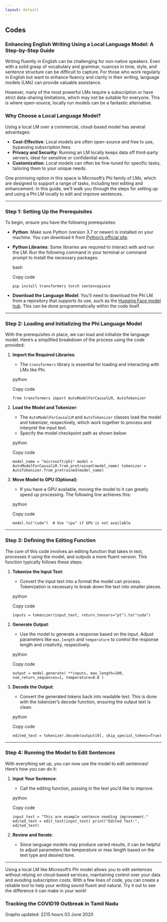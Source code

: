 ```yaml
---
layout: default
---
```




## Codes

### **Enhancing English Writing Using a Local Language Model: A Step-by-Step Guide**

Writing fluently in English can be challenging for non-native speakers. Even with a solid grasp of vocabulary and grammar, nuances in tone, style, and sentence structure can be difficult to capture. For those who work regularly in English but want to enhance fluency and clarity in their writing, language models (LMs) can provide valuable assistance.

However, many of the most powerful LMs require a subscription or have strict data-sharing limitations, which may not be suitable for everyone. This is where open-source, locally run models can be a fantastic alternative.

### **Why Choose a Local Language Model?**

Using a local LM over a commercial, cloud-based model has several advantages:

* **Cost-Effective**: Local models are often open-source and free to use, bypassing subscription fees.
* **Privacy and Security**: Running an LM locally keeps data off third-party servers, ideal for sensitive or confidential work.
* **Customization**: Local models can often be fine-tuned for specific tasks, tailoring them to your unique needs.

One promising option in this space is Microsoft’s Phi family of LMs, which are designed to support a range of tasks, including text editing and enhancement. In this guide, we’ll walk you through the steps for setting up and using a Phi LM locally to edit and improve sentences.

---

### **Step 1: Setting Up the Prerequisites**

To begin, ensure you have the following prerequisites:

* **Python**: Make sure Python (version 3.7 or newer) is installed on your machine. You can download it from [Python’s official site](https://www.python.org/downloads/).
    
* **Python Libraries**: Some libraries are required to interact with and run the LM. Run the following command in your terminal or command prompt to install the necessary packages:
    
    bash
    
    Copy code
    
    `pip install transformers torch sentencepiece` 
    
* **Download the Language Model**: You’ll need to download the Phi LM  from a repository that supports its use, such as the [Hugging Face model hub](https://huggingface.co/microsoft/Phi-3-mini-4k-instruct-gguf). This can be done programmatically within the code itself.
    

---

### **Step 2: Loading and Initializing the Phi Language Model**

With the prerequisites in place, we can load and initialize the language model. Here’s a simplified breakdown of the process using the code provided:

1.  **Import the Required Libraries**:
    
    * The `transformers` library is essential for loading and interacting with LMs like Phi.
    
    python
    
    Copy code
    
    `from transformers import AutoModelForCausalLM, AutoTokenizer` 
    
2.  **Load the Model and Tokenizer**:
    
    * The `AutoModelForCausalLM` and `AutoTokenizer` classes load the model and tokenizer, respectively, which work together to process and interpret the input text.
    * Specify the model checkpoint path as shown below:
    
    python
    
    Copy code
    
    `model_name = "microsoft/phi"
    model = AutoModelForCausalLM.from_pretrained(model_name)
    tokenizer = AutoTokenizer.from_pretrained(model_name)` 
    
3.  **Move Model to GPU (Optional)**:
    
    * If you have a GPU available, moving the model to it can greatly speed up processing. The following line achieves this:
    
    python
    
    Copy code
    
    `model.to("cuda")  # Use "cpu" if GPU is not available` 
    

---

### **Step 3: Defining the Editing Function**

The core of this code involves an editing function that takes in text, processes it using the model, and outputs a more fluent version. This function typically follows these steps:

1.  **Tokenize the Input Text**:
    
    * Convert the input text into a format the model can process. Tokenization is necessary to break down the text into smaller pieces.
    
    python
    
    Copy code
    
    `inputs = tokenizer(input_text, return_tensors="pt").to("cuda")` 
    
2.  **Generate Output**:
    
    * Use the model to generate a response based on the input. Adjust parameters like `max_length` and `temperature` to control the response length and creativity, respectively.
    
    python
    
    Copy code
    
    `output = model.generate(
        **inputs,
        max_length=100,
        num_return_sequences=1,
        temperature=0.8
    )` 
    
3.  **Decode the Output**:
    
    * Convert the generated tokens back into readable text. This is done with the tokenizer’s decode function, ensuring the output text is clean.
    
    python
    
    Copy code
    
    `edited_text = tokenizer.decode(output[0], skip_special_tokens=True)` 
    

---

### **Step 4: Running the Model to Edit Sentences**

With everything set up, you can now use the model to edit sentences! Here’s how you can do it:

1.  **Input Your Sentence**:
    
    * Call the editing function, passing in the text you’d like to improve.
    
    python
    
    Copy code
    
    `input_text = "This are example sentence needing improvement."
    edited_text = edit_text(input_text)
    print("Edited Text:", edited_text)` 
    
2.  **Review and Iterate**:
    
    * Since language models may produce varied results, it can be helpful to adjust parameters like temperature or max length based on the text type and desired tone.



---

Using a local LM like Microsoft’s Phi model allows you to edit sentences without relying on cloud-based services, maintaining control over your data and avoiding subscription costs. With a few lines of code, you can create a reliable tool to help your writing sound fluent and natural. Try it out to see the difference it can make in your work!
### Tracking the COVID19 Outbreak in Tamil Nadu

Graphs updated: 2215 hours 03 June 2020 

<head>
<script type="text/javascript" src="https://cdn.bokeh.org/bokeh/release/bokeh-2.0.1.min.js" integrity="sha384-JpP8FXbgAZLkfur7LiK3j9AGBhHNIvF742meBJrjO2ShJDhCG2I1uVvW+0DUtrmc" crossorigin="anonymous"></script>
<script type="text/javascript">
            Bokeh.set_log_level("info");
</script>
</head>
<body>
<div class="bk-root" id="d8a161ae-1ed5-43bf-87f5-e382d476e3f3" data-root-id="1086"></div>
 <script type="application/json" id="1233">
          {"966c7ea0-3f61-4320-98ee-e5e25b79a286":{"roots":{"references":[{"attributes":{"axis":{"id":"1014"},"ticker":null},"id":"1016","type":"Grid"},{"attributes":{"text":"Day 0 (first detected case): 07 March 2020","x":1,"y":1071},"id":"1044","type":"Label"},{"attributes":{},"id":"1050","type":"DataRange1d"},{"attributes":{"axis_label":"No. of Cases","axis_label_text_font":"times","axis_label_text_font_size":"15pt","axis_label_text_font_style":"normal","formatter":{"id":"1089"},"major_label_text_font_size":"10pt","ticker":{"id":"1018"}},"id":"1017","type":"LinearAxis"},{"attributes":{},"id":"1092","type":"BasicTickFormatter"},{"attributes":{"bottom_units":"screen","fill_alpha":0.5,"fill_color":"lightgrey","left_units":"screen","level":"overlay","line_alpha":1.0,"line_color":"black","line_dash":[4,4],"line_width":2,"render_mode":"css","right_units":"screen","top_units":"screen"},"id":"1069","type":"BoxAnnotation"},{"attributes":{},"id":"1018","type":"BasicTicker"},{"attributes":{"axis":{"id":"1017"},"dimension":1,"ticker":null},"id":"1020","type":"Grid"},{"attributes":{"overlay":{"id":"1027"}},"id":"1023","type":"BoxZoomTool"},{"attributes":{"text":"Number of daily positive cases","text_font_size":{"value":"15pt"}},"id":"1046","type":"Title"},{"attributes":{},"id":"1026","type":"HelpTool"},{"attributes":{},"id":"1021","type":"PanTool"},{"attributes":{},"id":"1022","type":"WheelZoomTool"},{"attributes":{},"id":"1024","type":"SaveTool"},{"attributes":{},"id":"1025","type":"ResetTool"},{"attributes":{"below":[{"id":"1056"}],"center":[{"id":"1058"},{"id":"1062"},{"id":"1044"}],"left":[{"id":"1059"}],"plot_height":350,"plot_width":700,"renderers":[{"id":"1080"}],"title":{"id":"1046"},"toolbar":{"id":"1070"},"x_range":{"id":"1048"},"x_scale":{"id":"1052"},"y_range":{"id":"1050"},"y_scale":{"id":"1054"}},"id":"1045","subtype":"Figure","type":"Plot"},{"attributes":{"callback":null,"tooltips":[["DATE","@x"],["No. of cases","@pos_counts"]]},"id":"1042","type":"HoverTool"},{"attributes":{"axis_label":"Day","axis_label_text_font":"times","axis_label_text_font_size":"15pt","axis_label_text_font_style":"normal","formatter":{"id":"1094"},"major_label_orientation":1.5707963267948966,"major_label_text_font_size":"10pt","ticker":{"id":"1082"}},"id":"1056","type":"CategoricalAxis"},{"attributes":{"interval":2},"id":"1082","type":"SingleIntervalTicker"},{"attributes":{"factors":["07-Mar","08-Mar","09-Mar","10-Mar","11-Mar","12-Mar","13-Mar","14-Mar","15-Mar","16-Mar","17-Mar","18-Mar","19-Mar","20-Mar","21-Mar","22-Mar","23-Mar","24-Mar","25-Mar","26-Mar","27-Mar","28-Mar","29-Mar","30-Mar","31-Mar","01-Apr","02-Apr","03-Apr","04-Apr","05-Apr","06-Apr","07-Apr","08-Apr","09-Apr","10-Apr","11-Apr","12-Apr","13-Apr","14-Apr","15-Apr","16-Apr","17-Apr","18-Apr","19-Apr","20-Apr","21-Apr","22-Apr","23-Apr","24-Apr","25-Apr","26-Apr","27-Apr","28-Apr","29-Apr","30-Apr","01-May","02-May","03-May","04-May","05-May","06-May","07-May","08-May","09-May","10-May","11-May","12-May","13-May","14-May","15-May","16-May","17-May","18-May","19-May","20-May","21-May","22-May","23-May","24-May","25-May","26-May","27-May","28-May","29-May","30-May","31-May","01-Jun","02-Jun"]},"id":"1048","type":"FactorRange"},{"attributes":{"active_drag":"auto","active_inspect":"auto","active_multi":null,"active_scroll":"auto","active_tap":"auto","tools":[{"id":"1063"},{"id":"1064"},{"id":"1065"},{"id":"1066"},{"id":"1067"},{"id":"1068"},{"id":"1084"}]},"id":"1070","type":"Toolbar"},{"attributes":{},"id":"1063","type":"PanTool"},{"attributes":{"data_source":{"id":"1001"},"glyph":{"id":"1036"},"hover_glyph":null,"muted_glyph":null,"nonselection_glyph":{"id":"1037"},"selection_glyph":null,"view":{"id":"1039"}},"id":"1038","type":"GlyphRenderer"},{"attributes":{"data_source":{"id":"1001"},"glyph":{"id":"1078"},"hover_glyph":null,"muted_glyph":null,"nonselection_glyph":{"id":"1079"},"selection_glyph":null,"view":{"id":"1081"}},"id":"1080","type":"GlyphRenderer"},{"attributes":{"fill_color":{"value":"#1f77b4"},"line_color":{"value":"#1f77b4"},"top":{"field":"daily_counts"},"width":{"value":0.9},"x":{"field":"x"}},"id":"1078","type":"VBar"},{"attributes":{"source":{"id":"1001"}},"id":"1039","type":"CDSView"},{"attributes":{},"id":"1096","type":"Selection"},{"attributes":{"fill_alpha":{"value":0.1},"fill_color":{"value":"#1f77b4"},"line_alpha":{"value":0.1},"line_color":{"value":"#1f77b4"},"top":{"field":"daily_counts"},"width":{"value":0.9},"x":{"field":"x"}},"id":"1079","type":"VBar"},{"attributes":{},"id":"1097","type":"UnionRenderers"},{"attributes":{"bottom_units":"screen","fill_alpha":0.5,"fill_color":"lightgrey","left_units":"screen","level":"overlay","line_alpha":1.0,"line_color":"black","line_dash":[4,4],"line_width":2,"render_mode":"css","right_units":"screen","top_units":"screen"},"id":"1027","type":"BoxAnnotation"},{"attributes":{"source":{"id":"1001"}},"id":"1081","type":"CDSView"},{"attributes":{"callback":null,"tooltips":[["DATE","@x"],["No. of cases","@daily_counts"]]},"id":"1084","type":"HoverTool"},{"attributes":{"active_drag":"auto","active_inspect":"auto","active_multi":null,"active_scroll":"auto","active_tap":"auto","tools":[{"id":"1021"},{"id":"1022"},{"id":"1023"},{"id":"1024"},{"id":"1025"},{"id":"1026"},{"id":"1042"}]},"id":"1028","type":"Toolbar"},{"attributes":{"data":{"daily_counts":["1","0","0","0","0","0","0","0","0","0","0","1","1","0","3","1","2","6","8","6","9","4","8","17","57","110","75","102","74","86","50","69","48","96","77","58","106","98","31","38","25","56","49","105","43","76","33","54","72","66","64","52","121","104","161","203","231","266","527","508","771","580","600","526","669","798","716","509","447","434","477","639","536","688","743","776","786","759","765","805","646","817","827","874","938","1149","1162","1091"],"pos_counts":["1","1","1","1","1","1","1","1","1","1","1","2","3","3","6","7","9","15","23","29","38","42","50","67","124","234","309","411","485","571","621","690","738","834","911","969","1075","1173","1204","1242","1267","1323","1372","1477","1520","1596","1629","1683","1755","1821","1885","1937","2058","2162","2323","2526","2757","3023","3550","4058","4829","5409","6009","6535","7204","8002","8718","9227","9674","10108","10585","11224","11760","12448","13191","13967","14753","15512","16277","17082","17728","18545","19372","20246","21184","22333","23495","24586"],"x":["07-Mar","08-Mar","09-Mar","10-Mar","11-Mar","12-Mar","13-Mar","14-Mar","15-Mar","16-Mar","17-Mar","18-Mar","19-Mar","20-Mar","21-Mar","22-Mar","23-Mar","24-Mar","25-Mar","26-Mar","27-Mar","28-Mar","29-Mar","30-Mar","31-Mar","01-Apr","02-Apr","03-Apr","04-Apr","05-Apr","06-Apr","07-Apr","08-Apr","09-Apr","10-Apr","11-Apr","12-Apr","13-Apr","14-Apr","15-Apr","16-Apr","17-Apr","18-Apr","19-Apr","20-Apr","21-Apr","22-Apr","23-Apr","24-Apr","25-Apr","26-Apr","27-Apr","28-Apr","29-Apr","30-Apr","01-May","02-May","03-May","04-May","05-May","06-May","07-May","08-May","09-May","10-May","11-May","12-May","13-May","14-May","15-May","16-May","17-May","18-May","19-May","20-May","21-May","22-May","23-May","24-May","25-May","26-May","27-May","28-May","29-May","30-May","31-May","01-Jun","02-Jun"]},"selected":{"id":"1096"},"selection_policy":{"id":"1097"}},"id":"1001","type":"ColumnDataSource"},{"attributes":{"axis":{"id":"1056"},"ticker":null},"id":"1058","type":"Grid"},{"attributes":{},"id":"1089","type":"BasicTickFormatter"},{"attributes":{"children":[{"id":"1004"},{"id":"1045"}]},"id":"1086","type":"Column"},{"attributes":{},"id":"1052","type":"CategoricalScale"},{"attributes":{"axis_label":"No. of Cases","axis_label_text_font":"times","axis_label_text_font_size":"15pt","axis_label_text_font_style":"normal","formatter":{"id":"1092"},"major_label_text_font_size":"10pt","ticker":{"id":"1060"}},"id":"1059","type":"LinearAxis"},{"attributes":{},"id":"1054","type":"LinearScale"},{"attributes":{},"id":"1060","type":"BasicTicker"},{"attributes":{"axis":{"id":"1059"},"dimension":1,"ticker":null},"id":"1062","type":"Grid"},{"attributes":{},"id":"1091","type":"CategoricalTickFormatter"},{"attributes":{},"id":"1064","type":"WheelZoomTool"},{"attributes":{},"id":"1068","type":"HelpTool"},{"attributes":{"overlay":{"id":"1069"}},"id":"1065","type":"BoxZoomTool"},{"attributes":{},"id":"1066","type":"SaveTool"},{"attributes":{"text":"Day 0 (first detected case): 07 March 2020","x":1,"y":23986},"id":"1002","type":"Label"},{"attributes":{"below":[{"id":"1014"}],"center":[{"id":"1016"},{"id":"1020"},{"id":"1002"}],"left":[{"id":"1017"}],"plot_height":350,"plot_width":700,"renderers":[{"id":"1038"}],"title":{"id":"1005"},"toolbar":{"id":"1028"},"x_range":{"id":"1003"},"x_scale":{"id":"1010"},"y_range":{"id":"1008"},"y_scale":{"id":"1012"}},"id":"1004","subtype":"Figure","type":"Plot"},{"attributes":{},"id":"1067","type":"ResetTool"},{"attributes":{"factors":["07-Mar","08-Mar","09-Mar","10-Mar","11-Mar","12-Mar","13-Mar","14-Mar","15-Mar","16-Mar","17-Mar","18-Mar","19-Mar","20-Mar","21-Mar","22-Mar","23-Mar","24-Mar","25-Mar","26-Mar","27-Mar","28-Mar","29-Mar","30-Mar","31-Mar","01-Apr","02-Apr","03-Apr","04-Apr","05-Apr","06-Apr","07-Apr","08-Apr","09-Apr","10-Apr","11-Apr","12-Apr","13-Apr","14-Apr","15-Apr","16-Apr","17-Apr","18-Apr","19-Apr","20-Apr","21-Apr","22-Apr","23-Apr","24-Apr","25-Apr","26-Apr","27-Apr","28-Apr","29-Apr","30-Apr","01-May","02-May","03-May","04-May","05-May","06-May","07-May","08-May","09-May","10-May","11-May","12-May","13-May","14-May","15-May","16-May","17-May","18-May","19-May","20-May","21-May","22-May","23-May","24-May","25-May","26-May","27-May","28-May","29-May","30-May","31-May","01-Jun","02-Jun"]},"id":"1003","type":"FactorRange"},{"attributes":{"text":"Number of positive cases (Cumulative)","text_font_size":{"value":"15pt"}},"id":"1005","type":"Title"},{"attributes":{},"id":"1094","type":"CategoricalTickFormatter"},{"attributes":{"interval":2},"id":"1040","type":"SingleIntervalTicker"},{"attributes":{"fill_color":{"value":"#1f77b4"},"line_color":{"value":"#1f77b4"},"top":{"field":"pos_counts"},"width":{"value":0.9},"x":{"field":"x"}},"id":"1036","type":"VBar"},{"attributes":{"axis_label":"Day","axis_label_text_font":"times","axis_label_text_font_size":"15pt","axis_label_text_font_style":"normal","formatter":{"id":"1091"},"major_label_orientation":1.5707963267948966,"major_label_text_font_size":"10pt","ticker":{"id":"1040"}},"id":"1014","type":"CategoricalAxis"},{"attributes":{"fill_alpha":{"value":0.1},"fill_color":{"value":"#1f77b4"},"line_alpha":{"value":0.1},"line_color":{"value":"#1f77b4"},"top":{"field":"pos_counts"},"width":{"value":0.9},"x":{"field":"x"}},"id":"1037","type":"VBar"},{"attributes":{},"id":"1010","type":"CategoricalScale"},{"attributes":{},"id":"1012","type":"LinearScale"},{"attributes":{},"id":"1008","type":"DataRange1d"}],"root_ids":["1086"]},"title":"Bokeh Application","version":"2.0.1"}}
        </script>
        <script type="text/javascript">
          (function() {
            var fn = function() {
              Bokeh.safely(function() {
                (function(root) {
                  function embed_document(root) {
                    
                  var docs_json = document.getElementById('1233').textContent;
                  var render_items = [{"docid":"966c7ea0-3f61-4320-98ee-e5e25b79a286","root_ids":["1086"],"roots":{"1086":"d8a161ae-1ed5-43bf-87f5-e382d476e3f3"}}];
                  root.Bokeh.embed.embed_items(docs_json, render_items);
                
                  }
                  if (root.Bokeh !== undefined) {
                    embed_document(root);
                  } else {
                    var attempts = 0;
                    var timer = setInterval(function(root) {
                      if (root.Bokeh !== undefined) {
                        clearInterval(timer);
                        embed_document(root);
                      } else {
                        attempts++;
                        if (attempts > 100) {
                          clearInterval(timer);
                          console.log("Bokeh: ERROR: Unable to run BokehJS code because BokehJS library is missing");
                        }
                      }
                    }, 10, root)
                  }
                })(window);
              });
            };
            if (document.readyState != "loading") fn();
            else document.addEventListener("DOMContentLoaded", fn);
          })();
        </script>
    
  </body>
<hr>
<head>
 <meta charset="utf-8">
      <title>Bokeh Plot</title>
 <script type="text/javascript" src="https://cdn.bokeh.org/bokeh/release/bokeh-2.0.1.min.js" integrity="sha384-JpP8FXbgAZLkfur7LiK3j9AGBhHNIvF742meBJrjO2ShJDhCG2I1uVvW+0DUtrmc" crossorigin="anonymous"></script>
        <script type="text/javascript">
            Bokeh.set_log_level("info");
        </script>
 </head>
 <body>
 <div class="bk-root" id="af405316-c655-4b89-8170-d6ded7c958b8" data-root-id="1002"></div>
  <script type="application/json" id="1239">
          {"a20949d5-e5ca-4ed5-b8c5-f89b50ec8a4f":{"roots":{"references":[{"attributes":{"axis_label":"No. of Samples (in thousands)","axis_label_text_font":"times","axis_label_text_font_size":"15pt","axis_label_text_font_style":"normal","formatter":{"id":"1042"},"major_label_text_font_size":"10pt","ticker":{"id":"1017"}},"id":"1016","type":"LinearAxis"},{"attributes":{},"id":"1017","type":"BasicTicker"},{"attributes":{"label":{"value":"Processed samples"},"renderers":[{"id":"1038"}]},"id":"1047","type":"LegendItem"},{"attributes":{"axis":{"id":"1016"},"dimension":1,"ticker":null,"visible":false},"id":"1019","type":"Grid"},{"attributes":{"overlay":{"id":"1026"}},"id":"1022","type":"BoxZoomTool"},{"attributes":{"data":{"x":["07-Mar","08-Mar","09-Mar","10-Mar","11-Mar","12-Mar","13-Mar","14-Mar","15-Mar","16-Mar","17-Mar","18-Mar","19-Mar","20-Mar","21-Mar","22-Mar","23-Mar","24-Mar","25-Mar","26-Mar","27-Mar","28-Mar","29-Mar","30-Mar","31-Mar","01-Apr","02-Apr","03-Apr","04-Apr","05-Apr","06-Apr","07-Apr","08-Apr","09-Apr","10-Apr","11-Apr","12-Apr","13-Apr","14-Apr","15-Apr","16-Apr","17-Apr","18-Apr","19-Apr","20-Apr","21-Apr","22-Apr","23-Apr","24-Apr","25-Apr","26-Apr","27-Apr","28-Apr","29-Apr","30-Apr","01-May","02-May","03-May","04-May","05-May","06-May","07-May","08-May","09-May","10-May","11-May","12-May","13-May","14-May","15-May","16-May","17-May","18-May","19-May","20-May","21-May","22-May","23-May","24-May","25-May","26-May","27-May","28-May","29-May","30-May","31-May","01-Jun","02-Jun"],"y":["nan","nan","1.69","1.43","1.35","1.35","1.3","1.27","1.16","1.04","0.72","0.85","1.28","0.98","1.74","1.95","1.76","2.41","2.95","3.01","3.18","2.93","2.97","3.49","5.27","8.58","10.77","12.84","12.63","13.36","13.16","13.52","13.11","12.53","11.76","11.08","11.38","10.1","8.34","7.55","6.33","5.76","4.8","4.43","3.84","3.53","3.19","2.88","2.73","2.56","2.39","2.28","2.25","2.18","2.13","2.14","2.14","2.17","2.33","2.46","2.72","2.83","2.92","2.99","3.11","3.3","3.43","3.45","3.46","3.49","3.54","3.56","3.65","3.76","3.84","3.93","4.02","4.09","4.17","4.25","4.30","4.39","4.46","4.55","4.64","4.77","4.90","5.02"]},"selected":{"id":"1078"},"selection_policy":{"id":"1077"}},"id":"1050","type":"ColumnDataSource"},{"attributes":{"data_source":{"id":"1050"},"glyph":{"id":"1051"},"hover_glyph":null,"muted_glyph":null,"nonselection_glyph":{"id":"1052"},"selection_glyph":null,"view":{"id":"1054"},"y_range_name":"foo"},"id":"1053","type":"GlyphRenderer"},{"attributes":{},"id":"1025","type":"HelpTool"},{"attributes":{"callback":null,"tooltips":[["DATE","@x"],["Value","@y"]]},"id":"1048","type":"HoverTool"},{"attributes":{},"id":"1020","type":"PanTool"},{"attributes":{},"id":"1021","type":"WheelZoomTool"},{"attributes":{"line_alpha":0.75,"line_color":"red","line_width":3.5,"x":{"field":"x"},"y":{"field":"y"}},"id":"1051","type":"Line"},{"attributes":{"source":{"id":"1050"}},"id":"1054","type":"CDSView"},{"attributes":{},"id":"1023","type":"SaveTool"},{"attributes":{"line_alpha":0.1,"line_color":"red","line_width":3.5,"x":{"field":"x"},"y":{"field":"y"}},"id":"1052","type":"Line"},{"attributes":{},"id":"1024","type":"ResetTool"},{"attributes":{"label":{"value":"% total positive cases"},"renderers":[{"id":"1053"}]},"id":"1063","type":"LegendItem"},{"attributes":{},"id":"1094","type":"UnionRenderers"},{"attributes":{},"id":"1095","type":"Selection"},{"attributes":{"text":"Day 0 (first detected case): 07 March 2020","x":1,"y":450.215},"id":"1001","type":"Label"},{"attributes":{"line_alpha":0.1,"line_color":"green","line_width":3.5,"x":{"field":"x"},"y":{"field":"y"}},"id":"1037","type":"Line"},{"attributes":{"items":[{"id":"1047"},{"id":"1063"},{"id":"1079"}],"location":[1,140.21499999999997]},"id":"1046","type":"Legend"},{"attributes":{},"id":"1061","type":"UnionRenderers"},{"attributes":{"bottom_units":"screen","fill_alpha":0.5,"fill_color":"lightgrey","left_units":"screen","level":"overlay","line_alpha":1.0,"line_color":"black","line_dash":[4,4],"line_width":2,"render_mode":"css","right_units":"screen","top_units":"screen"},"id":"1026","type":"BoxAnnotation"},{"attributes":{},"id":"1062","type":"Selection"},{"attributes":{"line_alpha":0.75,"line_color":"blue","line_width":3.5,"x":{"field":"x"},"y":{"field":"y"}},"id":"1065","type":"Line"},{"attributes":{"data":{"x":["07-Mar","08-Mar","09-Mar","10-Mar","11-Mar","12-Mar","13-Mar","14-Mar","15-Mar","16-Mar","17-Mar","18-Mar","19-Mar","20-Mar","21-Mar","22-Mar","23-Mar","24-Mar","25-Mar","26-Mar","27-Mar","28-Mar","29-Mar","30-Mar","31-Mar","01-Apr","02-Apr","03-Apr","04-Apr","05-Apr","06-Apr","07-Apr","08-Apr","09-Apr","10-Apr","11-Apr","12-Apr","13-Apr","14-Apr","15-Apr","16-Apr","17-Apr","18-Apr","19-Apr","20-Apr","21-Apr","22-Apr","23-Apr","24-Apr","25-Apr","26-Apr","27-Apr","28-Apr","29-Apr","30-Apr","01-May","02-May","03-May","04-May","05-May","06-May","07-May","08-May","09-May","10-May","11-May","12-May","13-May","14-May","15-May","16-May","17-May","18-May","19-May","20-May","21-May","22-May","23-May","24-May","25-May","26-May","27-May","28-May","29-May","30-May","31-May","01-Jun","02-Jun"],"y":["nan","nan","1.69","1.43","1.35","1.35","1.3","1.27","1.16","1.04","0.72","0.85","0.85","0.65","1.45","1.67","1.56","2.25","2.69","2.81","3.01","2.72","2.79","3.13","4.97","8.33","10.5","12.59","12.34","13.06","12.86","13.01","12.59","12","11.07","10.46","10.73","9.48","7.67","6.73","5.34","4.45","3.46","3.14","2.63","2.08","1.85","1.55","1.34","1.17","1.06","0.95","0.98","0.93","0.95","1","1.07","1.16","1.38","1.54","1.84","2","2.12","2.13","2.24","2.43","2.56","2.61","2.64","2.56","2.33","2.21","2.26","2.25","2.1","2.14","2.05","2.09","2.01","2.05","2.00","2.01","2.00","1.97","1.98","2.01","2.11","2.18"]},"selected":{"id":"1095"},"selection_policy":{"id":"1094"}},"id":"1064","type":"ColumnDataSource"},{"attributes":{"data_source":{"id":"1064"},"glyph":{"id":"1065"},"hover_glyph":null,"muted_glyph":null,"nonselection_glyph":{"id":"1066"},"selection_glyph":null,"view":{"id":"1068"},"y_range_name":"foo"},"id":"1067","type":"GlyphRenderer"},{"attributes":{"source":{"id":"1064"}},"id":"1068","type":"CDSView"},{"attributes":{"line_alpha":0.1,"line_color":"blue","line_width":3.5,"x":{"field":"x"},"y":{"field":"y"}},"id":"1066","type":"Line"},{"attributes":{"label":{"value":"% active positive cases"},"renderers":[{"id":"1067"}]},"id":"1079","type":"LegendItem"},{"attributes":{"active_drag":"auto","active_inspect":"auto","active_multi":null,"active_scroll":"auto","active_tap":"auto","tools":[{"id":"1020"},{"id":"1021"},{"id":"1022"},{"id":"1023"},{"id":"1024"},{"id":"1025"},{"id":"1048"}]},"id":"1027","type":"Toolbar"},{"attributes":{"source":{"id":"1035"}},"id":"1039","type":"CDSView"},{"attributes":{},"id":"1042","type":"BasicTickFormatter"},{"attributes":{},"id":"1077","type":"UnionRenderers"},{"attributes":{"line_alpha":0.75,"line_color":"green","line_width":3.5,"x":{"field":"x"},"y":{"field":"y"}},"id":"1036","type":"Line"},{"attributes":{},"id":"1078","type":"Selection"},{"attributes":{"data":{"x":["07-Mar","08-Mar","09-Mar","10-Mar","11-Mar","12-Mar","13-Mar","14-Mar","15-Mar","16-Mar","17-Mar","18-Mar","19-Mar","20-Mar","21-Mar","22-Mar","23-Mar","24-Mar","25-Mar","26-Mar","27-Mar","28-Mar","29-Mar","30-Mar","31-Mar","01-Apr","02-Apr","03-Apr","04-Apr","05-Apr","06-Apr","07-Apr","08-Apr","09-Apr","10-Apr","11-Apr","12-Apr","13-Apr","14-Apr","15-Apr","16-Apr","17-Apr","18-Apr","19-Apr","20-Apr","21-Apr","22-Apr","23-Apr","24-Apr","25-Apr","26-Apr","27-Apr","28-Apr","29-Apr","30-Apr","01-May","02-May","03-May","04-May","05-May","06-May","07-May","08-May","09-May","10-May","11-May","12-May","13-May","14-May","15-May","16-May","17-May","18-May","19-May","20-May","21-May","22-May","23-May","24-May","25-May","26-May","27-May","28-May","29-May","30-May","31-May","01-Jun","02-Jun"],"y":["nan","nan","0.059","0.07","0.074","0.074","0.077","0.079","0.086","0.096","0.139","0.234","0.235","0.306","0.345","0.359","0.512","0.623","0.78","0.962","1.195","1.435","1.682","1.92","2.354","2.726","2.868","3.2","3.841","4.273","4.72","5.104","5.631","6.658","7.749","8.748","9.448","11.61","14.438","16.452","20.01","22.951","28.564","33.33","39.602","45.178","51.135","58.519","64.351","71.211","79.018","84.958","91.281","99.14","109.054","118.098","129.097","139.152","152.627","164.751","177.601","191.378","205.495","218.847","231.692","242.617","254.335","267.768","279.266","289.955","298.645","315.026","321.973","331.465","343.227","355.226","367.436","379.199","390.604","402.074","411.801","422.368","434.06","444.558","456.667","468.593","479.61","490.215"]},"selected":{"id":"1062"},"selection_policy":{"id":"1061"}},"id":"1035","type":"ColumnDataSource"},{"attributes":{},"id":"1044","type":"CategoricalTickFormatter"},{"attributes":{"interval":2},"id":"1081","type":"SingleIntervalTicker"},{"attributes":{"axis_label":"%","axis_label_text_font":"times","axis_label_text_font_size":"15pt","axis_label_text_font_style":"normal","formatter":{"id":"1085"},"major_label_text_font_size":"10pt","ticker":{"id":"1084"},"y_range_name":"foo"},"id":"1080","type":"LinearAxis"},{"attributes":{"below":[{"id":"1013"}],"center":[{"id":"1015"},{"id":"1019"},{"id":"1046"},{"id":"1001"}],"extra_y_ranges":{"foo":{"id":"1034"}},"left":[{"id":"1016"}],"plot_height":350,"plot_width":700,"renderers":[{"id":"1038"},{"id":"1053"},{"id":"1067"}],"right":[{"id":"1080"}],"title":{"id":"1003"},"toolbar":{"id":"1027"},"x_range":{"id":"1005"},"x_scale":{"id":"1009"},"y_range":{"id":"1007"},"y_scale":{"id":"1011"}},"id":"1002","subtype":"Figure","type":"Plot"},{"attributes":{},"id":"1009","type":"CategoricalScale"},{"attributes":{"text":"Samples processed and percentage of positive samples","text_font_size":{"value":"15pt"}},"id":"1003","type":"Title"},{"attributes":{"end":15},"id":"1034","type":"Range1d"},{"attributes":{"data_source":{"id":"1035"},"glyph":{"id":"1036"},"hover_glyph":null,"muted_glyph":null,"nonselection_glyph":{"id":"1037"},"selection_glyph":null,"view":{"id":"1039"}},"id":"1038","type":"GlyphRenderer"},{"attributes":{},"id":"1084","type":"BasicTicker"},{"attributes":{"factors":["07-Mar","08-Mar","09-Mar","10-Mar","11-Mar","12-Mar","13-Mar","14-Mar","15-Mar","16-Mar","17-Mar","18-Mar","19-Mar","20-Mar","21-Mar","22-Mar","23-Mar","24-Mar","25-Mar","26-Mar","27-Mar","28-Mar","29-Mar","30-Mar","31-Mar","01-Apr","02-Apr","03-Apr","04-Apr","05-Apr","06-Apr","07-Apr","08-Apr","09-Apr","10-Apr","11-Apr","12-Apr","13-Apr","14-Apr","15-Apr","16-Apr","17-Apr","18-Apr","19-Apr","20-Apr","21-Apr","22-Apr","23-Apr","24-Apr","25-Apr","26-Apr","27-Apr","28-Apr","29-Apr","30-Apr","01-May","02-May","03-May","04-May","05-May","06-May","07-May","08-May","09-May","10-May","11-May","12-May","13-May","14-May","15-May","16-May","17-May","18-May","19-May","20-May","21-May","22-May","23-May","24-May","25-May","26-May","27-May","28-May","29-May","30-May","31-May","01-Jun","02-Jun"]},"id":"1005","type":"FactorRange"},{"attributes":{},"id":"1085","type":"BasicTickFormatter"},{"attributes":{},"id":"1011","type":"LinearScale"},{"attributes":{"axis":{"id":"1013"},"ticker":null},"id":"1015","type":"Grid"},{"attributes":{"end":495.215},"id":"1007","type":"Range1d"},{"attributes":{"axis_label":"Day","axis_label_text_font":"times","axis_label_text_font_size":"15pt","axis_label_text_font_style":"normal","formatter":{"id":"1044"},"major_label_orientation":1.5707963267948966,"major_label_text_font_size":"10pt","ticker":{"id":"1081"}},"id":"1013","type":"CategoricalAxis"}],"root_ids":["1002"]},"title":"Bokeh Application","version":"2.0.1"}}
        </script>
        <script type="text/javascript">
          (function() {
            var fn = function() {
              Bokeh.safely(function() {
                (function(root) {
                  function embed_document(root) {
                    
                  var docs_json = document.getElementById('1239').textContent;
                  var render_items = [{"docid":"a20949d5-e5ca-4ed5-b8c5-f89b50ec8a4f","root_ids":["1002"],"roots":{"1002":"af405316-c655-4b89-8170-d6ded7c958b8"}}];
                  root.Bokeh.embed.embed_items(docs_json, render_items);
                
                  }
                  if (root.Bokeh !== undefined) {
                    embed_document(root);
                  } else {
                    var attempts = 0;
                    var timer = setInterval(function(root) {
                      if (root.Bokeh !== undefined) {
                        clearInterval(timer);
                        embed_document(root);
                      } else {
                        attempts++;
                        if (attempts > 100) {
                          clearInterval(timer);
                          console.log("Bokeh: ERROR: Unable to run BokehJS code because BokehJS library is missing");
                        }
                      }
                    }, 10, root)
                  }
                })(window);
              });
            };
            if (document.readyState != "loading") fn();
            else document.addEventListener("DOMContentLoaded", fn);
          })();
        </script>
    
  </body>
<hr>
 <head> 
      <meta charset="utf-8">
      <title>Bokeh Plot</title>
      <script type="text/javascript" src="https://cdn.bokeh.org/bokeh/release/bokeh-2.0.1.min.js" integrity="sha384-JpP8FXbgAZLkfur7LiK3j9AGBhHNIvF742meBJrjO2ShJDhCG2I1uVvW+0DUtrmc" crossorigin="anonymous"></script>
        <script type="text/javascript">
            Bokeh.set_log_level("info");
        </script>
 </head>
 <body>
  <div class="bk-root" id="4d66c5e5-d30b-45cf-9921-430aac3a3dea" data-root-id="1003"></div>
  <script type="application/json" id="1193">
          {"41fd2329-0e7a-453e-a6bc-bc40b3b2f7db":{"roots":{"references":[{"attributes":{"line_alpha":0.1,"line_color":"red","line_width":3.5,"x":{"field":"x"},"y":{"field":"y"}},"id":"1043","type":"Line"},{"attributes":{"axis":{"id":"1014"},"ticker":null},"id":"1016","type":"Grid"},{"attributes":{"axis_label":"Count","axis_label_text_font":"times","axis_label_text_font_size":"15pt","axis_label_text_font_style":"normal","formatter":{"id":"1050"},"major_label_text_font_size":"10pt","ticker":{"id":"1018"}},"id":"1017","type":"LinearAxis"},{"attributes":{},"id":"1018","type":"BasicTicker"},{"attributes":{"axis":{"id":"1017"},"dimension":1,"ticker":null},"id":"1020","type":"Grid"},{"attributes":{"overlay":{"id":"1027"}},"id":"1023","type":"BoxZoomTool"},{"attributes":{},"id":"1026","type":"HelpTool"},{"attributes":{},"id":"1021","type":"PanTool"},{"attributes":{},"id":"1051","type":"UnionRenderers"},{"attributes":{},"id":"1022","type":"WheelZoomTool"},{"attributes":{},"id":"1052","type":"Selection"},{"attributes":{},"id":"1024","type":"SaveTool"},{"attributes":{},"id":"1025","type":"ResetTool"},{"attributes":{"line_alpha":0.75,"line_color":"red","line_width":3.5,"x":{"field":"x"},"y":{"field":"y"}},"id":"1042","type":"Line"},{"attributes":{"source":{"id":"1041"}},"id":"1045","type":"CDSView"},{"attributes":{"items":[{"id":"1055"}],"location":[1,212.0]},"id":"1054","type":"Legend"},{"attributes":{"data_source":{"id":"1001"},"glyph":{"id":"1037"},"hover_glyph":null,"muted_glyph":null,"nonselection_glyph":{"id":"1038"},"selection_glyph":null,"view":{"id":"1040"}},"id":"1039","type":"GlyphRenderer"},{"attributes":{"data":{"x":["07-Mar","08-Mar","09-Mar","10-Mar","11-Mar","12-Mar","13-Mar","14-Mar","15-Mar","16-Mar","17-Mar","18-Mar","19-Mar","20-Mar","21-Mar","22-Mar","23-Mar","24-Mar","25-Mar","26-Mar","27-Mar","28-Mar","29-Mar","30-Mar","31-Mar","01-Apr","02-Apr","03-Apr","04-Apr","05-Apr","06-Apr","07-Apr","08-Apr","09-Apr","10-Apr","11-Apr","12-Apr","13-Apr","14-Apr","15-Apr","16-Apr","17-Apr","18-Apr","19-Apr","20-Apr","21-Apr","22-Apr","23-Apr","24-Apr","25-Apr","26-Apr","27-Apr","28-Apr","29-Apr","30-Apr","01-May","02-May","03-May","04-May","05-May","06-May","07-May","08-May","09-May","10-May","11-May","12-May","13-May","14-May","15-May","16-May","17-May","18-May","19-May","20-May","21-May","22-May","23-May","24-May","25-May","26-May","27-May","28-May","29-May","30-May","31-May","01-Jun","02-Jun"],"y":["0","0","0","0","0","0","0","0","0","0","0","0","0","0","0","0","0","0","4.35","3.45","2.63","2.38","2","1.49","0.81","0.43","0.32","0.24","0.62","0.88","0.97","1.01","1.08","0.96","0.99","1.03","1.02","0.94","1","1.13","1.18","1.13","1.09","1.02","1.12","1.13","1.1","1.19","1.25","1.26","1.27","1.24","1.21","1.25","1.16","1.11","1.05","0.99","0.87","0.81","0.72","0.68","0.67","0.67","0.65","0.66","0.7","0.69","0.68","0.7","0.7","0.69","0.69","0.67","0.66","0.67","0.66","0.66","0.68","0.69","0.72","0.72","0.75","0.76","0.76","0.77","0.78","0.80"]},"selected":{"id":"1070"},"selection_policy":{"id":"1069"}},"id":"1041","type":"ColumnDataSource"},{"attributes":{"source":{"id":"1001"}},"id":"1040","type":"CDSView"},{"attributes":{"label":{"value":"% mortality rate"},"renderers":[{"id":"1044"}]},"id":"1055","type":"LegendItem"},{"attributes":{"bottom_units":"screen","fill_alpha":0.5,"fill_color":"lightgrey","left_units":"screen","level":"overlay","line_alpha":1.0,"line_color":"black","line_dash":[4,4],"line_width":2,"render_mode":"css","right_units":"screen","top_units":"screen"},"id":"1027","type":"BoxAnnotation"},{"attributes":{"interval":2},"id":"1057","type":"SingleIntervalTicker"},{"attributes":{"callback":null,"tooltips":[["DATE","@x"],["No. of deaths","@death_counts"],["% mortality","@death_percent"]]},"id":"1059","type":"HoverTool"},{"attributes":{"axis_label":"%","axis_label_text_font":"times","axis_label_text_font_size":"15pt","axis_label_text_font_style":"normal","formatter":{"id":"1063"},"major_label_text_font_size":"10pt","ticker":{"id":"1062"},"y_range_name":"foo"},"id":"1056","type":"LinearAxis"},{"attributes":{},"id":"1062","type":"BasicTicker"},{"attributes":{},"id":"1063","type":"BasicTickFormatter"},{"attributes":{"active_drag":"auto","active_inspect":"auto","active_multi":null,"active_scroll":"auto","active_tap":"auto","tools":[{"id":"1021"},{"id":"1022"},{"id":"1023"},{"id":"1024"},{"id":"1025"},{"id":"1026"},{"id":"1059"}]},"id":"1028","type":"Toolbar"},{"attributes":{"data":{"death_counts":["0","0","0","0","0","0","0","0","0","0","0","0","0","0","0","0","0","0","1","1","1","1","1","1","1","1","1","1","3","5","6","7","8","8","9","10","11","11","12","14","15","15","15","15","17","18","18","20","22","23","24","24","25","27","27","28","29","30","31","33","35","37","40","44","47","53","61","64","66","71","74","78","81","84","87","94","98","103","111","118","127","133","145","154","160","173","184","197"],"death_percent":["0","0","0","0","0","0","0","0","0","0","0","0","0","0","0","0","0","0","4.35","3.45","2.63","2.38","2","1.49","0.81","0.43","0.32","0.24","0.62","0.88","0.97","1.01","1.08","0.96","0.99","1.03","1.02","0.94","1","1.13","1.18","1.13","1.09","1.02","1.12","1.13","1.1","1.19","1.25","1.26","1.27","1.24","1.21","1.25","1.16","1.11","1.05","0.99","0.87","0.81","0.72","0.68","0.67","0.67","0.65","0.66","0.7","0.69","0.68","0.7","0.7","0.69","0.69","0.67","0.66","0.67","0.66","0.66","0.68","0.69","0.72","0.72","0.75","0.76","0.76","0.77","0.78","0.80"],"x":["07-Mar","08-Mar","09-Mar","10-Mar","11-Mar","12-Mar","13-Mar","14-Mar","15-Mar","16-Mar","17-Mar","18-Mar","19-Mar","20-Mar","21-Mar","22-Mar","23-Mar","24-Mar","25-Mar","26-Mar","27-Mar","28-Mar","29-Mar","30-Mar","31-Mar","01-Apr","02-Apr","03-Apr","04-Apr","05-Apr","06-Apr","07-Apr","08-Apr","09-Apr","10-Apr","11-Apr","12-Apr","13-Apr","14-Apr","15-Apr","16-Apr","17-Apr","18-Apr","19-Apr","20-Apr","21-Apr","22-Apr","23-Apr","24-Apr","25-Apr","26-Apr","27-Apr","28-Apr","29-Apr","30-Apr","01-May","02-May","03-May","04-May","05-May","06-May","07-May","08-May","09-May","10-May","11-May","12-May","13-May","14-May","15-May","16-May","17-May","18-May","19-May","20-May","21-May","22-May","23-May","24-May","25-May","26-May","27-May","28-May","29-May","30-May","31-May","01-Jun","02-Jun"]},"selected":{"id":"1052"},"selection_policy":{"id":"1051"}},"id":"1001","type":"ColumnDataSource"},{"attributes":{"fill_alpha":{"value":0.1},"fill_color":{"value":"#1f77b4"},"line_alpha":{"value":0.1},"line_color":{"value":"#1f77b4"},"top":{"field":"death_counts"},"width":{"value":0.9},"x":{"field":"x"}},"id":"1038","type":"VBar"},{"attributes":{"fill_color":{"value":"#1f77b4"},"line_color":{"value":"#1f77b4"},"top":{"field":"death_counts"},"width":{"value":0.9},"x":{"field":"x"}},"id":"1037","type":"VBar"},{"attributes":{},"id":"1069","type":"UnionRenderers"},{"attributes":{},"id":"1070","type":"Selection"},{"attributes":{"text":"Day 0 (first detected case): 07 March 2020","x":1,"y":192},"id":"1002","type":"Label"},{"attributes":{"text":"Number of deaths (Cumulative) and % mortality rate","text_font_size":{"value":"15pt"}},"id":"1004","type":"Title"},{"attributes":{"end":5},"id":"1035","type":"Range1d"},{"attributes":{"data_source":{"id":"1041"},"glyph":{"id":"1042"},"hover_glyph":null,"muted_glyph":null,"nonselection_glyph":{"id":"1043"},"selection_glyph":null,"view":{"id":"1045"},"y_range_name":"foo"},"id":"1044","type":"GlyphRenderer"},{"attributes":{"below":[{"id":"1014"}],"center":[{"id":"1016"},{"id":"1020"},{"id":"1054"},{"id":"1002"}],"extra_y_ranges":{"foo":{"id":"1035"}},"left":[{"id":"1017"}],"plot_height":350,"plot_width":700,"renderers":[{"id":"1039"},{"id":"1044"}],"right":[{"id":"1056"}],"title":{"id":"1004"},"toolbar":{"id":"1028"},"x_range":{"id":"1006"},"x_scale":{"id":"1010"},"y_range":{"id":"1008"},"y_scale":{"id":"1012"}},"id":"1003","subtype":"Figure","type":"Plot"},{"attributes":{},"id":"1048","type":"CategoricalTickFormatter"},{"attributes":{"factors":["07-Mar","08-Mar","09-Mar","10-Mar","11-Mar","12-Mar","13-Mar","14-Mar","15-Mar","16-Mar","17-Mar","18-Mar","19-Mar","20-Mar","21-Mar","22-Mar","23-Mar","24-Mar","25-Mar","26-Mar","27-Mar","28-Mar","29-Mar","30-Mar","31-Mar","01-Apr","02-Apr","03-Apr","04-Apr","05-Apr","06-Apr","07-Apr","08-Apr","09-Apr","10-Apr","11-Apr","12-Apr","13-Apr","14-Apr","15-Apr","16-Apr","17-Apr","18-Apr","19-Apr","20-Apr","21-Apr","22-Apr","23-Apr","24-Apr","25-Apr","26-Apr","27-Apr","28-Apr","29-Apr","30-Apr","01-May","02-May","03-May","04-May","05-May","06-May","07-May","08-May","09-May","10-May","11-May","12-May","13-May","14-May","15-May","16-May","17-May","18-May","19-May","20-May","21-May","22-May","23-May","24-May","25-May","26-May","27-May","28-May","29-May","30-May","31-May","01-Jun","02-Jun"]},"id":"1006","type":"FactorRange"},{"attributes":{},"id":"1050","type":"BasicTickFormatter"},{"attributes":{"end":207},"id":"1008","type":"Range1d"},{"attributes":{"axis_label":"Day","axis_label_text_font":"times","axis_label_text_font_size":"15pt","axis_label_text_font_style":"normal","formatter":{"id":"1048"},"major_label_orientation":1.5707963267948966,"major_label_text_font_size":"10pt","ticker":{"id":"1057"}},"id":"1014","type":"CategoricalAxis"},{"attributes":{},"id":"1010","type":"CategoricalScale"},{"attributes":{},"id":"1012","type":"LinearScale"}],"root_ids":["1003"]},"title":"Bokeh Application","version":"2.0.1"}}
        </script>
        <script type="text/javascript">
          (function() {
            var fn = function() {
              Bokeh.safely(function() {
                (function(root) {
                  function embed_document(root) {
                    
                  var docs_json = document.getElementById('1193').textContent;
                  var render_items = [{"docid":"41fd2329-0e7a-453e-a6bc-bc40b3b2f7db","root_ids":["1003"],"roots":{"1003":"4d66c5e5-d30b-45cf-9921-430aac3a3dea"}}];
                  root.Bokeh.embed.embed_items(docs_json, render_items);
                
                  }
                  if (root.Bokeh !== undefined) {
                    embed_document(root);
                  } else {
                    var attempts = 0;
                    var timer = setInterval(function(root) {
                      if (root.Bokeh !== undefined) {
                        clearInterval(timer);
                        embed_document(root);
                      } else {
                        attempts++;
                        if (attempts > 100) {
                          clearInterval(timer);
                          console.log("Bokeh: ERROR: Unable to run BokehJS code because BokehJS library is missing");
                        }
                      }
                    }, 10, root)
                  }
                })(window);
              });
            };
            if (document.readyState != "loading") fn();
            else document.addEventListener("DOMContentLoaded", fn);
          })();
        </script>
      </body>
<hr>
<head>
   <meta charset="utf-8">
      <title>Bokeh Plot</title>
  <script type="text/javascript" src="https://cdn.bokeh.org/bokeh/release/bokeh-2.0.1.min.js" integrity="sha384-JpP8FXbgAZLkfur7LiK3j9AGBhHNIvF742meBJrjO2ShJDhCG2I1uVvW+0DUtrmc" crossorigin="anonymous"></script>
        <script type="text/javascript" src="https://cdn.bokeh.org/bokeh/release/bokeh-widgets-2.0.1.min.js" integrity="sha384-xZlADit0Q04ISQEdKg2k3L4W9AwQBAuDs9nJL9fM/WwzL1tEU9VPNezOFX0nLEAz" crossorigin="anonymous"></script>
        <script type="text/javascript">
            Bokeh.set_log_level("info");
        </script>
</head>
 <body>
 <div class="bk-root" id="f332fcc8-e81e-4838-b754-115fb25911fd" data-root-id="1043"></div>
   <script type="application/json" id="1132">
          {"07888c41-e99a-4a96-b79a-ab5d4107f314":{"roots":{"references":[{"attributes":{"axis_label":"No. of Cases","axis_label_text_font":"times","axis_label_text_font_size":"15pt","axis_label_text_font_style":"normal","formatter":{"id":"1047"},"major_label_text_font_size":"10pt","ticker":{"id":"1017"}},"id":"1016","type":"LinearAxis"},{"attributes":{"js_property_callbacks":{"change:value":[{"id":"1041"}]},"options":["Ariyalur","Chengalpattu","Chennai","Coimbatore","Cuddalore","Dharmapuri","Dindigul","Erode","Kallakurichi","Kancheepuram","Kanyakumari","Karur","Krishnagiri","Madurai","Nagapattinam","Namakkal","Nilgiris","Perambalur","Pudukottai","Ramnad","Ranipet","Salem","Sivagangai","Tenkasi","Thanjavur","Theni","Thirupathur","Thiruvallur","Thiruvannamalai","Thiruvarur","Thoothukudi","Tirunelveli","Tiruppur","Trichy","Vellore","Villupuram","Virudhunagar"],"title":"Select District:","value":"Ariyalur","width":140},"id":"1042","type":"Select"},{"attributes":{},"id":"1017","type":"BasicTicker"},{"attributes":{"axis":{"id":"1016"},"dimension":1,"ticker":null},"id":"1019","type":"Grid"},{"attributes":{"overlay":{"id":"1026"}},"id":"1022","type":"BoxZoomTool"},{"attributes":{},"id":"1025","type":"HelpTool"},{"attributes":{},"id":"1049","type":"Selection"},{"attributes":{},"id":"1020","type":"PanTool"},{"attributes":{},"id":"1021","type":"WheelZoomTool"},{"attributes":{},"id":"1050","type":"UnionRenderers"},{"attributes":{},"id":"1023","type":"SaveTool"},{"attributes":{},"id":"1024","type":"ResetTool"},{"attributes":{"data":{"x":["13-May","14-May","15-May","16-May","17-May","18-May","19-May","20-May","21-May","22-May","23-May","24-May","25-May","26-May","27-May","28-May","29-May","30-May","31-May","01-Jun","02-Jun"],"y":["335","335","153","34","25","27","10","10","7","7","7","8","8","9","7","7","10","10","10","15","11"],"y0":["335","335","153","34","25","27","10","10","7","7","7","8","8","9","7","7","10","10","10","15","11"],"y1":["345","358","377","389","306","344","365","423","416","455","481","518","568","589","482","519","545","499","555","596","634"],"y10":["9","14","18","20","20","27","32","28","25","24","21","23","26","30","31","31","32","35","34","34","36"],"y11":["12","13","12","11","27","28","34","27","25","25","25","25","14","13","13","7","4","5","5","5","5"],"y12":["20","20","20","18","20","20","2","3","3","4","3","3","4","6","5","6","6","7","8","8","8"],"y13":["38","47","54","56","51","53","53","62","80","111","111","114","111","109","99","94","94","99","102","100","92"],"y14":["3","3","3","4","5","5","6","6","6","5","3","3","3","0","1","3","3","8","9","9","12"],"y15":["16","16","0","0","0","0","0","","0","0","0","0","0","0","0","0","0","0","0","4","4"],"y16":["3","3","3","3","3","3","3","2","2","2","1","1","1","1","1","0","0","0","0","1","0"],"y17":["125","124","109","109","106","106","48","48","26","6","5","4","4","4","4","0","0","1","2","3","3"],"y18":["5","5","5","5","5","5","5","7","8","11","12","13","13","13","14","15","14","9","10","8","8"],"y19":["14","9","9","9","9","15","17","17","17","25","25","28","33","33","34","28","27","40","45","33","32"],"y2":["4470","4834","5114","5017","5220","5460","5691","5345","5681","5523","5865","5653","5911","6056","6307","6351","6353","6539","6781","7450","7880"],"y20":["35","35","36","39","35","37","38","26","28","29","29","25","28","20","20","17","15","13","14","18","15"],"y21":["5","5","0","0","9","14","14","14","14","14","17","17","23","33","33","67","62","99","123","139","152"],"y22":["0","1","1","10","14","14","14","13","16","16","3","4","4","3","5","4","4","4","5","6","7"],"y23":["21","20","22","26","24","30","28","27","33","32","33","33","33","32","31","29","24","25","23","23","22"],"y24":["23","23","18","18","10","10","9","10","14","14","13","16","17","17","16","15","10","12","12","16","17"],"y25":["28","29","35","35","35","44","45","47","51","49","50","50","52","43","31","29","23","21","21","15","14"],"y26":["10","10","10","0","8","9","7","7","4","4","4","4","4","5","4","4","4","5","4","5","8"],"y27":["406","410","429","348","363","382","380","395","413","424","426","452","429","312","345","339","332","327","334","359","398"],"y28":["115","123","126","133","110","114","114","116","109","98","103","107","148","152","171","210","244","252","273","283","296"],"y29":["3","3","3","3","3","3","2","2","0","3","3","5","6","6","9","9","9","13","14","13","13"],"y3":["0","0","0","0","0","0","0","1","0","0","0","0","0","0","0","1","0","0","0","5","5"],"y30":["9","11","20","28","40","55","60","82","104","108","111","119","129","128","114","110","93","87","89","79","126"],"y31":["35","51","72","116","129","141","155","163","164","177","187","182","197","175","154","174","177","168","140","105","89"],"y32":["0","0","0","0","0","0","0","","0","0","0","0","0","0","0","0","0","0","0","0","0"],"y33":["11","11","11","10","5","5","6","2","2","6","6","9","9","9","11","10","11","15","18","18","25"],"y34":["13","13","13","12","11","11","7","7","6","9","5","5","5","8","6","8","8","8","8","12","12"],"y35":["251","251","176","153","30","34","31","38","26","24","24","24","24","22","25","35","34","28","26","34","24"],"y36":["13","12","14","13","16","17","18","24","29","52","53","54","71","70","69","69","70","63","65","66","65"],"y4":["384","384","378","164","157","55","42","38","19","15","15","17","12","21","22","26","28","32","40","40","41"],"y5":["4","4","4","4","3","1","1","1","1","0","0","0","1","3","3","3","3","3","3","3","3"],"y6":["31","31","30","25","23","25","19","20","25","26","26","22","22","21","21","25","17","17","16","21","22"],"y7":["0","0","0","0","0","0","0","1","0","1","1","1","1","1","1","1","2","2","1","1","3"],"y8":["51","51","47","64","56","61","67","54","62","60","60","75","67","60","134","124","132","134","135","125","114"],"y9":["132","97","104","81","78","95","87","98","106","98","108","132","138","132","129","144","155","164","173","164","177"]},"selected":{"id":"1049"},"selection_policy":{"id":"1050"}},"id":"1001","type":"ColumnDataSource"},{"attributes":{"args":{"source":{"id":"1001"}},"code":"\n        var data = source.data;\n        var f = cb_obj.value\n        if(f==\"Ariyalur\") {source.data['y'] = source.data['y0'];}\n        else if(f==\"Ariyalur\") {source.data['y'] = source.data['y0'];}\n        else if(f==\"Chengalpattu\") {source.data['y'] = source.data['y1'];}\n        else if(f==\"Chennai\") {source.data['y'] = source.data['y2'];}\n        else if(f==\"Coimbatore\") {source.data['y'] = source.data['y3'];}\n        else if(f==\"Cuddalore\") {source.data['y'] = source.data['y4'];}\n        else if(f==\"Dharmapuri\") {source.data['y'] = source.data['y5'];}\n        else if(f==\"Dindigul\") {source.data['y'] = source.data['y6'];}\n        else if(f==\"Erode\") {source.data['y'] = source.data['y7'];}\n        else if(f==\"Kallakurichi\") {source.data['y'] = source.data['y8'];}\n        else if(f==\"Kancheepuram\") {source.data['y'] = source.data['y9'];}\n        else if(f==\"Kanyakumari\") {source.data['y'] = source.data['y10'];}\n        else if(f==\"Karur\") {source.data['y'] = source.data['y11'];}\n        else if(f==\"Krishnagiri\") {source.data['y'] = source.data['y12'];}\n        else if(f==\"Madurai\") {source.data['y'] = source.data['y13'];}\n        else if(f==\"Nagapattinam\") {source.data['y'] = source.data['y14'];}\n        else if(f==\"Namakkal\") {source.data['y'] = source.data['y15'];}\n        else if(f==\"Nilgiris\") {source.data['y'] = source.data['y16'];}\n        else if(f==\"Perambalur\") {source.data['y'] = source.data['y17'];}\n        else if(f==\"Pudukottai\") {source.data['y'] = source.data['y18'];}\n        else if(f==\"Ramnad\") {source.data['y'] = source.data['y19'];}\n        else if(f==\"Ranipet\") {source.data['y'] = source.data['y20'];}\n        else if(f==\"Salem\") {source.data['y'] = source.data['y21'];}\n        else if(f==\"Sivagangai\") {source.data['y'] = source.data['y22'];}\n        else if(f==\"Tenkasi\") {source.data['y'] = source.data['y23'];}\n        else if(f==\"Thanjavur\") {source.data['y'] = source.data['y24'];}\n        else if(f==\"Theni\") {source.data['y'] = source.data['y25'];}\n        else if(f==\"Thirupathur\") {source.data['y'] = source.data['y26'];}\n        else if(f==\"Thiruvallur\") {source.data['y'] = source.data['y27'];}\n        else if(f==\"Thiruvannamalai\") {source.data['y'] = source.data['y28'];}\n        else if(f==\"Thiruvarur\") {source.data['y'] = source.data['y29'];}\n        else if(f==\"Thoothukudi\") {source.data['y'] = source.data['y30'];}\n        else if(f==\"Tirunelveli\") {source.data['y'] = source.data['y31'];}\n        else if(f==\"Tiruppur\") {source.data['y'] = source.data['y32'];}\n        else if(f==\"Trichy\") {source.data['y'] = source.data['y33'];}\n        else if(f==\"Vellore\") {source.data['y'] = source.data['y34'];}\n        else if(f==\"Villupuram\") {source.data['y'] = source.data['y35'];}\n        else if(f==\"Virudhunagar\") {source.data['y'] = source.data['y36'];}\n        source.change.emit();\n\n    "},"id":"1041","type":"CustomJS"},{"attributes":{"children":[{"id":"1042"},{"id":"1002"}]},"id":"1043","type":"Row"},{"attributes":{"source":{"id":"1001"}},"id":"1038","type":"CDSView"},{"attributes":{"bottom_units":"screen","fill_alpha":0.5,"fill_color":"lightgrey","left_units":"screen","level":"overlay","line_alpha":1.0,"line_color":"black","line_dash":[4,4],"line_width":2,"render_mode":"css","right_units":"screen","top_units":"screen"},"id":"1026","type":"BoxAnnotation"},{"attributes":{"active_drag":"auto","active_inspect":"auto","active_multi":null,"active_scroll":"auto","active_tap":"auto","tools":[{"id":"1020"},{"id":"1021"},{"id":"1022"},{"id":"1023"},{"id":"1024"},{"id":"1025"},{"id":"1039"}]},"id":"1027","type":"Toolbar"},{"attributes":{"data_source":{"id":"1001"},"glyph":{"id":"1035"},"hover_glyph":null,"muted_glyph":null,"nonselection_glyph":{"id":"1036"},"selection_glyph":null,"view":{"id":"1038"}},"id":"1037","type":"GlyphRenderer"},{"attributes":{"below":[{"id":"1013"}],"center":[{"id":"1015"},{"id":"1019"}],"left":[{"id":"1016"}],"plot_height":350,"plot_width":550,"renderers":[{"id":"1037"}],"title":{"id":"1003"},"toolbar":{"id":"1027"},"x_range":{"id":"1005"},"x_scale":{"id":"1009"},"y_range":{"id":"1007"},"y_scale":{"id":"1011"}},"id":"1002","subtype":"Figure","type":"Plot"},{"attributes":{},"id":"1011","type":"LinearScale"},{"attributes":{"fill_alpha":{"value":0.1},"fill_color":{"value":"#1f77b4"},"line_alpha":{"value":0.1},"line_color":{"value":"#1f77b4"},"top":{"field":"y"},"width":{"value":0.8},"x":{"field":"x"}},"id":"1036","type":"VBar"},{"attributes":{"fill_color":{"value":"#1f77b4"},"line_color":{"value":"#1f77b4"},"top":{"field":"y"},"width":{"value":0.8},"x":{"field":"x"}},"id":"1035","type":"VBar"},{"attributes":{},"id":"1045","type":"CategoricalTickFormatter"},{"attributes":{"callback":null,"tooltips":[["DATE","@x"],["No. of cases","@y"]]},"id":"1039","type":"HoverTool"},{"attributes":{"text":"Number of active cases in the last 21 days","text_font_size":{"value":"12pt"}},"id":"1003","type":"Title"},{"attributes":{},"id":"1009","type":"CategoricalScale"},{"attributes":{},"id":"1014","type":"CategoricalTicker"},{"attributes":{"factors":["13-May","14-May","15-May","16-May","17-May","18-May","19-May","20-May","21-May","22-May","23-May","24-May","25-May","26-May","27-May","28-May","29-May","30-May","31-May","01-Jun","02-Jun"]},"id":"1005","type":"FactorRange"},{"attributes":{"axis_label_text_font_size":"15pt","formatter":{"id":"1045"},"major_label_orientation":1.5707963267948966,"major_label_text_font_size":"10pt","ticker":{"id":"1014"}},"id":"1013","type":"CategoricalAxis"},{"attributes":{},"id":"1007","type":"DataRange1d"},{"attributes":{"axis":{"id":"1013"},"ticker":null},"id":"1015","type":"Grid"},{"attributes":{},"id":"1047","type":"BasicTickFormatter"}],"root_ids":["1043"]},"title":"Bokeh Application","version":"2.0.1"}}
        </script>
        <script type="text/javascript">
          (function() {
            var fn = function() {
              Bokeh.safely(function() {
                (function(root) {
                  function embed_document(root) {
                    
                  var docs_json = document.getElementById('1132').textContent;
                  var render_items = [{"docid":"07888c41-e99a-4a96-b79a-ab5d4107f314","root_ids":["1043"],"roots":{"1043":"f332fcc8-e81e-4838-b754-115fb25911fd"}}];
                  root.Bokeh.embed.embed_items(docs_json, render_items);
                
                  }
                  if (root.Bokeh !== undefined) {
                    embed_document(root);
                  } else {
                    var attempts = 0;
                    var timer = setInterval(function(root) {
                      if (root.Bokeh !== undefined) {
                        clearInterval(timer);
                        embed_document(root);
                      } else {
                        attempts++;
                        if (attempts > 100) {
                          clearInterval(timer);
                          console.log("Bokeh: ERROR: Unable to run BokehJS code because BokehJS library is missing");
                        }
                      }
                    }, 10, root)
                  }
                })(window);
              });
            };
            if (document.readyState != "loading") fn();
            else document.addEventListener("DOMContentLoaded", fn);
          })();
        </script>
    
  </body>
<hr>


04 April 2020

This is day 10 of the lock down which is in effect because of the worldwide COVID19 outbreak. I'm in the last stretch of my doctoral research and I have hit a roadblock. Using my laptop and remote computing, some progress was possible in the last 10 to 15 days. But, I have to admit that this has been a difficult situation for me to focus on my research. Meanwhile, the outbreak, though saddening, is intriguing phenomenon for any researcher. Tons of data on the outbreak is pouring in from all over the world everyday. So, I have decided to practice some data visualization technqiues making use of the data. I will be using python language (v3.8.2) and the <a href= "https://bokeh.org/" >Bokeh library </a>, in particular, to visualize and then embed the results here. The dataset I will be working on is the COVID19 outbreak data for my home state of Tamil Nadu. The source is the <a href="https://stopcorona.tn.gov.in/">official website</a> of the Tamil Nadu health department dedicated for addressing the COVID19 outbreak. Hopefully, the source is regulary updated so that I can also regularly update the visualizations. (The plots are best viewed in a desktop)


Update: 09 April 2020

There is a major concern that India is not carrying out enough tests. The state of Tamil Nadu which has a population of 82 million has conducted a total of only 7267 tests till 09 April 2020. To get some perspective, South Korea, a country which is being praised universally for its immaculate management of the COVID19 crisis has a population of about 52 million. The tests per million (TPM) is one of the highest and is seen as key to their success by experts. Tamil Nadu crossed the 100 cases mark on 31st March 2020. From 1st April 2020 to 9th April 2020, the number of tests conducted were 4913. The low number of tests conducted in Tamil Nadu makes it difficult to say for certain the degree of tranmission within the population. Also, a majority of the tests carried out was focussed on a single source group. With the arrival of nearly 50,000 rapid antibody test kits expected soon, we will hopefully get a clearer picture in the coming days. With the increase in number of tests, plateauing or decreasing of the %positive trend would be a welcome sight.

Update: 27 April 2020

This is day 34 of the national lockdown. Although some recommendations for easing restrictions has been made by the central governemnt recently, this is not applicable for Chennai and also to pretty much the whole of Tamil Nadu because of number of zones considered as "hot spots". I have made changes to the third plot above after more clarifications emerged from the Tamil Nadu government. One of the important clarifications being the number of repeat samples now available. So, earlier I had calculated the %positive cases from the total samples collected which is inaccurate. Now, in the updated plot, %positive cases is calculated from the number of unique samples processed. The unique samples processed is obtained from subtracting the repeat samples and the samples under process from the total samples collected. I have also included the % active positive cases. This value excludes those discharged after recovery and those deceased. I will soon add more graphs visualizing other data such as recovered and deceased numbers. 

Update: 05 May 2020

There has been some relaxations in the lockdown restrictions but this is accomponied by record daily cases in India. Tamil Nadu is turning out to be a major contributor to the total national count. There are many reasons being debated non-stop in the media for the rise in the number of cases in the recent days. So, I'm not going to get into that. Back to the data visualisations, I've added another plot - the cumulative positive cases in the last 14 days for every district in Tamil Nadu. A selection menu is included for choosing the district. I was struggling  to get this plot right (it is not perfect yet) for several hours stretched over several days. I finally got it to work yesterday. 

Update: 07 May 2020

I have added the death statistics and % mortality plot. Also, I have expanded the district wise trends graph to include the last 21 days total cases. This is in accordance to the the stipulated 21 day duration prescibed by the central government for a district to move from "orange" zone to "green" zone if no new cases are reported in this period.

Update: 23 May 2020

I have updated the plots after nearly ten days.  I was a little busy writing my thesis. A lot has happened in this period. More restrictions are lifted and people stuck during the lockdown are returning to their homes via special trains and planes. As for the outbreak itself, it is almost becoming an afterthough in peoples' minds. But the reality is anything but as the number of cases is rapidly increasing in India as well as in Tamil Nadu. Looking at the data, there was a slight wobble in the number of tests because there was a brief reduction in the tests conducted for a couple of days (around 8K-10K) and then it went to be previous numbers (around 12K tests). Experts are crying out for ramping up testing but it is not happening. The gap between %total positive and %total active is increasing mainly due to revised discharge guidelines released by ICMR which has lessened the stringency of discharge criterion.  Today (23 May 2020), the number of deaths went past 100 but the %mortality has plateaued to about 0.65%.

P. S.

Apart from the official Python and Bokeh documentations and numerous google searches to check and correct minor issues in the python code, there are a few sources which helped me a lot in writing this code. I'm listing them below:

*   <a href="https://stackoverflow.com/questions/49722791/python-bokeh-vbar-hover-tool"> Stackoverflow question on adding hovertool to bargraph </a>

* <a href="https://stackoverflow.com/questions/25050311/extract-first-item-of-each-sublist"> Stack Overflow question on list comprehension </a>

* Stack Overflow questions <a href="https://stackoverflow.com/questions/25199665/one-chart-with-two-different-y-axis-ranges-in-bokeh/30914348#30914348">(1) </a><a href = "https://stackoverflow.com/questions/29267141/bokeh-add-label-to-second-axis-on-the-right">(2)</a> on adding second axis.



[back](./)


### Python-Bokeh Data Visualization


I am sharing below the python codes for the data visualiztion of the COVID19 outbreak in Tamil Nadu in my previous post. Please note that I'm not a professional programmer and so, the codes could be considered crude by expert coders. I hope my codes don't scare them too much. The programs are meant to just about work and far from being memory-efficient. So, tread with caution! All of the plots have interactive tooltips on hovering. The last plot uses a dropdown selection menu which allows users to select an option among many and the appropriate graph appears. The data along with the codes can also be found here: <a href="https://github.com/aksaba/MyCodes/tree/master/Py/DataVisualisation/TNCOVID19"> Data and Codes </a>


Cumulative and Daily cases - bar graphs

<div style="height:600px;width:850px;border:1px solid #ccc;font-family:'Courier New';overflow:auto">
<pre><code>
########################################################################
## Two bar graphs arranged one below the other
## Interactive tooltips
########################################################################
from bokeh.plotting import output_file,save,figure,show
from bokeh.layouts import column
from bokeh.models import DatetimeTickFormatter,ranges,Dropdown, SingleIntervalTicker,Label,HoverTool,ColumnDataSource,FactorRange
import csv
import numpy as np
output_file('vbar_cumulative_daily.html')
with open("Book2.csv") as csvfile:  ## Read csv file
    csvdata = list(csv.reader(csvfile))

DATE = [item[0] for item in csvdata]
POS_COUNT = [item[1] for item in csvdata]
DAILY_POS_COUNT = [item[2] for item in csvdata]
data = {'DATE' : DATE,
        'POS_COUNT': POS_COUNT,
        'DAILY_POS_COUNT':DAILY_POS_COUNT}
x = data['DATE']
pos_counts = data['POS_COUNT']
daily_counts = data['DAILY_POS_COUNT']
source = ColumnDataSource(data=dict(x=x, pos_counts=pos_counts,daily_counts=daily_counts))
mytext1_ypos = int(pos_counts[len(pos_counts)-1])-600
mytext1 = Label(x=1, y=mytext1_ypos, text='Day 0 (first detected case): 07 March 2020')
plot1 = figure(x_range=FactorRange(*x),plot_width=700,plot_height=350,title="Number of positive cases (Cumulative)")
plot1.vbar('x', top='pos_counts', width=0.9, source=source)
plot1.title.text_font_size = "15pt"
plot1.xaxis.axis_label = "Day"
plot1.xaxis.axis_label_text_font = "times"
plot1.xaxis.axis_label_text_font_style = "normal"
plot1.xaxis.major_label_text_font_size = "10pt"
plot1.xaxis.major_label_orientation = np.pi/2
plot1.xaxis.axis_label_text_font_size = "15pt"
plot1.xaxis.ticker = SingleIntervalTicker(interval=2)
plot1.yaxis.axis_label = "No. of Cases"
plot1.yaxis.axis_label_text_font = "times"
plot1.yaxis.axis_label_text_font_style = "normal"
plot1.yaxis.major_label_text_font_size = "10pt"
plot1.yaxis.axis_label_text_font_size = "15pt"
plot1.add_tools(HoverTool(tooltips=[("DATE", "@x"), ("No. of cases", "@pos_counts")]))
plot1.add_layout(mytext1)
mytext2_ypos = int(daily_counts[len(daily_counts)-1])+20
mytext2 = Label(x=1, y=mytext2_ypos, text='Day 0 (first detected case): 07 March 2020')
plot2 = figure(x_range=x, plot_width=700,plot_height=350,title="Number of daily positive cases")
plot2.vbar(x='x', top='daily_counts', width=0.9, source=source)
plot2.title.text_font_size = "15pt"
plot2.xaxis.axis_label = "Day"
plot2.xaxis.axis_label_text_font = "times"
plot2.xaxis.axis_label_text_font_style = "normal"
plot2.xaxis.major_label_text_font_size = "10pt"
plot2.xaxis.major_label_orientation = np.pi/2
plot2.xaxis.axis_label_text_font_size = "15pt"
plot2.xaxis.ticker = SingleIntervalTicker(interval=2)
plot2.yaxis.axis_label = "No. of Cases"
plot2.yaxis.axis_label_text_font = "times"
plot2.yaxis.axis_label_text_font_style = "normal"
plot2.yaxis.major_label_text_font_size = "10pt"
plot2.yaxis.axis_label_text_font_size = "15pt"
plot2.add_tools(HoverTool(tooltips=[("DATE", "@x"), ("No. of cases", "@daily_counts")]))
plot2.add_layout(mytext2)
save(column(plot1,plot2))
</code> </pre></div>


Total samples tested with %total positive cases and %total active cases - three line plots in the same graph along with a secondary y-axis

<div style="height:600px;width:850px;border:1px solid #ccc;font-family:'Courier New';overflow:auto">
<pre><code>
########################################################################
## Three line plots in the same graph
## Secondary y-axis for one of the plots
## Interactive tooltips for each plot
########################################################################
from bokeh.plotting import output_file,save,figure,show
from bokeh.models import HoverTool,ColumnDataSource,FactorRange,Range1d,LinearAxis,Label,SingleIntervalTicker
import csv
import numpy as np
output_file('vbar_samples.html')
with open("Book2.csv") as csvfile:
    csvdata = list(csv.reader(csvfile))
DATE = [item[0] for item in csvdata]
SAMPLES = [item[3] for item in csvdata]
PERCENT_POS = [item[4] for item in csvdata]
PERCENT_ACT = [item[5] for item in csvdata]
data = {'DATE' : DATE,
        'SAMPLES': SAMPLES,
        'PERCENT_POS':PERCENT_POS,
        'PERCENT_ACT':PERCENT_ACT}
x = data['DATE']
samples = data['SAMPLES']
percent_pos = data['PERCENT_POS']
percent_act = data['PERCENT_ACT']
mytext1_ypos = float(samples[len(samples)-1])-20  # decrease number
mytext1 = Label(x=1, y=mytext1_ypos, text='Day 0 (first detected case): 07 March 2020')
ymax = float(samples[len(samples)-1])+5
plot1 = figure(x_range=x,y_range=(0,ymax),plot_width=700,plot_height=350,title="Samples processed and percentage of positive samples")
plot1.extra_y_ranges = {"foo": Range1d(start=0, end=15)}
plot1.line(x,samples,line_color="green", line_width = 3.5,alpha = 0.75, legend_label = "Processed samples")
plot1.yaxis.axis_label = "No. of Samples (in thousands)"
plot1.add_tools(HoverTool(tooltips=[("DATE", "@x"), ("Value", "@y")]))
plot1.line(x,percent_pos,y_range_name = "foo",line_color="red",line_width = 3.5,alpha = 0.75, legend_label = "% total positive cases")
plot1.line(x,percent_act,y_range_name = "foo",line_color="blue",line_width = 3.5,alpha = 0.75, legend_label = "% active positive cases")
plot1.add_layout(LinearAxis(y_range_name="foo",axis_label="%"), 'right')
plot1.title.text_font_size = "15pt"
plot1.xaxis.axis_label = "Day"
plot1.xaxis.axis_label_text_font = "times"
plot1.xaxis.axis_label_text_font_style = "normal"
plot1.xaxis.ticker = SingleIntervalTicker(interval=2)
plot1.xaxis.major_label_text_font_size = "10pt"
plot1.xaxis.major_label_orientation = np.pi/2
plot1.xaxis.axis_label_text_font_size = "15pt"
plot1.yaxis.axis_label_text_font = "times"
plot1.yaxis.axis_label_text_font_style = "normal"
plot1.yaxis.major_label_text_font_size = "10pt"
plot1.yaxis.axis_label_text_font_size = "15pt"
plot1.add_layout(mytext1)
legend_ypos = float(samples[len(samples)-1])-215  # Decrease number
plot1.legend.location = (1,legend_ypos)
plot1.ygrid.visible = False
save(plot1)
</code> </pre></div>

Number of deaths and %mortality- bar plot and line plot in the same graph, secondary y-axis

<div style="height:600px;width:850px;border:1px solid #ccc;font-family:'Courier New';overflow:auto">
<pre><code>
########################################################################
## Bar plot and line plot in one graph
## Secondary y-axis for the line plot
## Interactive tooltips
########################################################################
from bokeh.plotting import output_file,save,figure,show
from bokeh.models import HoverTool,ColumnDataSource,FactorRange,Range1d,LinearAxis,DatetimeTickFormatter,ranges, SingleIntervalTicker, Label
import csv
import numpy as np
output_file('vbar_mortality.html')
with open("Book2.csv") as csvfile:
    csvdata = list(csv.reader(csvfile))
DATE = [item[0] for item in csvdata]
DEATH_COUNT = [item[9] for item in csvdata]
DEATH_PERCENT = [item[10] for item in csvdata]
data = {'DATE' : DATE,
        'DEATH_COUNT': DEATH_COUNT,
        'DEATH_PERCENT':DEATH_PERCENT}
x = data['DATE']
death_counts = data['DEATH_COUNT']
death_percent = data['DEATH_PERCENT']
ymax = int(death_counts[len(death_counts)-1])+5
source = ColumnDataSource(data=dict(x=x, death_counts=death_counts,death_percent=death_percent))
mytext1_ypos = int(death_counts[len(death_counts)-1])-5
mytext1 = Label(x=1, y=mytext1_ypos, text='Day 0 (first detected case): 07 March 2020')
plot1 = figure(x_range=x,y_range=(0,ymax),plot_width=700,plot_height=350,title="Number of deaths (Cumulative) and % mortality rate")
plot1.extra_y_ranges = {"foo": Range1d(start=0, end=5)}
plot1.vbar('x', top='death_counts', width=0.9, source=source)
plot1.yaxis.axis_label = "Count"
plot1.line(x,death_percent,y_range_name = "foo",line_color="red", line_width = 3.5,alpha = 0.75, legend_label = "% mortality rate")
plot1.add_layout(LinearAxis(y_range_name="foo",axis_label="%"), 'right')
plot1.title.text_font_size = "15pt"
plot1.xaxis.axis_label = "Day"
plot1.xaxis.axis_label_text_font = "times"
plot1.xaxis.axis_label_text_font_style = "normal"
plot1.xaxis.major_label_text_font_size = "10pt"
plot1.xaxis.major_label_orientation = np.pi/2
plot1.xaxis.axis_label_text_font_size = "15pt"
plot1.xaxis.ticker = SingleIntervalTicker(interval=2)
plot1.yaxis.axis_label_text_font = "times"
plot1.yaxis.axis_label_text_font_style = "normal"
plot1.yaxis.major_label_text_font_size = "10pt"
plot1.yaxis.axis_label_text_font_size = "15pt"
legend_ypos = float(death_counts[len(death_counts)-1])+150  # Decrease number
plot1.legend.location = (1,legend_ypos)
plot1.add_tools(HoverTool(tooltips=[("DATE", "@x"), ("No. of deaths","@death_counts"),("% mortality", "@death_percent")]))
plot1.add_layout(mytext1)
save(plot1)
</code> </pre></div>


District wise trends - multiple graphs with selection dropdown menu

<div style="height:600px;width:850px;border:1px solid #ccc;font-family:'Courier New';overflow:auto">
<pre><code>
########################################################################
## Multiple bar plots
## Selection box allows user to select an option among several
## Interactive tooltips
########################################################################
from bokeh.plotting import output_file,save,figure,show
from bokeh.models import HoverTool,ColumnDataSource,FactorRange,DatetimeTickFormatter,ranges,Select
from bokeh.models.callbacks import CustomJS
from bokeh.layouts import row
import csv
import numpy as np
output_file('vbar_districts.html')
with open("districts.csv") as csvfile:
    csvdata = list(csv.reader(csvfile))
DATE = [item[0] for item in csvdata]
i = 0
y = []
while i < 37 :
     y.append([item[i+1] for item in csvdata])
     i=i+1
data = {'DATE' : DATE}
x = data['DATE']
source = ColumnDataSource(data=dict(x=x, y=y[0],y0=y[0],y1=y[1],y2=y[2],y3=y[3],y4=y[4],y5=y[5],y6=y[6],y7=y[7],y8=y[8],y9=y[9],y10=y[10],y11=y[11],y12=y[12],y13=y[13],y14=y[14],y15=y[15],y16=y[16],y17=y[17],y18=y[18],y19=y[19],y20=y[20],y21=y[21],y22=y[22],y23=y[23],y24=y[24],y25=y[25],y26=y[26],y27=y[27],y28=y[28],y29=y[29],y30=y[30],y31=y[31],y32=y[32],y33=y[33],y34=y[34],y35=y[35],y36=y[36]))
plot1 = figure(x_range=x,plot_width=550,plot_height=350,title="Number of active cases in the last 21 days")
plot1.vbar('x', top='y', source=source,width = 0.8)
plot1.title.text_font_size = "12pt"
plot1.xaxis.major_label_text_font_size = "10pt"
plot1.xaxis.major_label_orientation = np.pi/2
plot1.xaxis.axis_label_text_font_size = "15pt"
plot1.yaxis.axis_label = "No. of Cases"
plot1.yaxis.axis_label_text_font = "times"
plot1.yaxis.axis_label_text_font_style = "normal"
plot1.yaxis.major_label_text_font_size = "10pt"
plot1.yaxis.axis_label_text_font_size = "15pt"
plot1.add_tools(HoverTool(tooltips=[("DATE", "@x"), ("No. of cases", "@y")]))
callback = CustomJS(args=dict(source=source),code="""
        var data = source.data;
        var f = cb_obj.value
        if(f=="Ariyalur") {source.data['y'] = source.data['y0'];}
        else if(f=="Ariyalur") {source.data['y'] = source.data['y0'];}
        else if(f=="Chengalpattu") {source.data['y'] = source.data['y1'];}
        else if(f=="Chennai") {source.data['y'] = source.data['y2'];}
        else if(f=="Coimbatore") {source.data['y'] = source.data['y3'];}
        else if(f=="Cuddalore") {source.data['y'] = source.data['y4'];}
        else if(f=="Dharmapuri") {source.data['y'] = source.data['y5'];}
        else if(f=="Dindigul") {source.data['y'] = source.data['y6'];}
        else if(f=="Erode") {source.data['y'] = source.data['y7'];}
        else if(f=="Kallakurichi") {source.data['y'] = source.data['y8'];}
        else if(f=="Kancheepuram") {source.data['y'] = source.data['y9'];}
        else if(f=="Kanyakumari") {source.data['y'] = source.data['y10'];}
        else if(f=="Karur") {source.data['y'] = source.data['y11'];}
        else if(f=="Krishnagiri") {source.data['y'] = source.data['y12'];}
        else if(f=="Madurai") {source.data['y'] = source.data['y13'];}
        else if(f=="Nagapattinam") {source.data['y'] = source.data['y14'];}
        else if(f=="Namakkal") {source.data['y'] = source.data['y15'];}
        else if(f=="Nilgiris") {source.data['y'] = source.data['y16'];}
        else if(f=="Perambalur") {source.data['y'] = source.data['y17'];}
        else if(f=="Pudukottai") {source.data['y'] = source.data['y18'];}
        else if(f=="Ramnad") {source.data['y'] = source.data['y19'];}
        else if(f=="Ranipet") {source.data['y'] = source.data['y20'];}
        else if(f=="Salem") {source.data['y'] = source.data['y21'];}
        else if(f=="Sivagangai") {source.data['y'] = source.data['y22'];}
        else if(f=="Tenkasi") {source.data['y'] = source.data['y23'];}
        else if(f=="Thanjavur") {source.data['y'] = source.data['y24'];}
        else if(f=="Theni") {source.data['y'] = source.data['y25'];}
        else if(f=="Thirupathur") {source.data['y'] = source.data['y26'];}
        else if(f=="Thiruvallur") {source.data['y'] = source.data['y27'];}
        else if(f=="Thiruvannamalai") {source.data['y'] = source.data['y28'];}
        else if(f=="Thiruvarur") {source.data['y'] = source.data['y29'];}
        else if(f=="Thoothukudi") {source.data['y'] = source.data['y30'];}
        else if(f=="Tirunelveli") {source.data['y'] = source.data['y31'];}
        else if(f=="Tiruppur") {source.data['y'] = source.data['y32'];}
        else if(f=="Trichy") {source.data['y'] = source.data['y33'];}
        else if(f=="Vellore") {source.data['y'] = source.data['y34'];}
        else if(f=="Villupuram") {source.data['y'] = source.data['y35'];}
        else if(f=="Virudhunagar") {source.data['y'] = source.data['y36'];}
        source.change.emit();
    """)
select = Select(title="Select District:", width =140, value="Ariyalur", options=["Ariyalur","Chengalpattu","Chennai","Coimbatore","Cuddalore","Dharmapuri","Dindigul","Erode","Kallakurichi","Kancheepuram","Kanyakumari","Karur","Krishnagiri","Madurai","Nagapattinam","Namakkal","Nilgiris","Perambalur","Pudukottai","Ramnad","Ranipet","Salem","Sivagangai","Tenkasi","Thanjavur","Theni","Thirupathur","Thiruvallur","Thiruvannamalai","Thiruvarur","Thoothukudi","Tirunelveli","Tiruppur","Trichy","Vellore","Villupuram","Virudhunagar"])
select.js_on_change('value', callback)
save(row(select,plot1))
</code> </pre></div>


[back](./)
